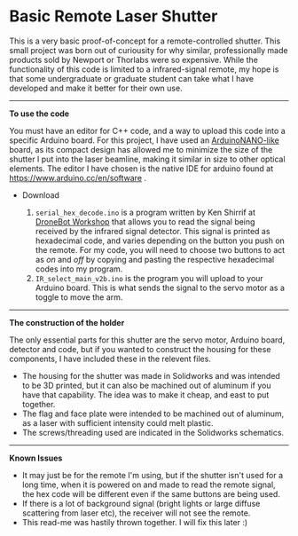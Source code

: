 # Basic Remote Laser Shutter
<html>
<p>
  This is a very basic proof-of-concept for a remote-controlled shutter. This small project was born out of curiousity for why similar, professionally made products sold by Newport or Thorlabs were so expensive. While the functionality of this code is limited to a infrared-signal remote, my hope is that some undergraduate or graduate student can take what I have developed and make it better for their own use.
  </p>
  <hr></hr>
  <b>To use the code</b>
  <p>You must have an editor for C++ code, and a way to upload this code into a specific Arduino board. For this project, I have used an <a href="https://store-usa.arduino.cc/products/arduino-nano/">ArduinoNANO-like</a> board, as its compact design has allowed me to minimize the size of the shutter I put into the laser beamline, making it similar in size to other optical elements. The editor I have chosen is the native IDE for arduino found at <a href="https://www.arduino.cc/en/software">https://www.arduino.cc/en/software</a> .</p>
  <ul>
  <li>Download </li>
  <ol>
    <li><code>serial_hex_decode.ino</code> is a program written by Ken Shirrif at <a href="http://dronebotworkshop.com">DroneBot Workshop</a> that allows you to read the signal being received by the infrared signal detector. This signal is printed as hexadecimal code, and varies depending on the button you push on the remote. For my code, you will need to choose two buttons to act as <i>on</i> and <i>off</i> by copying and pasting the respective hexadecimal codes into my program.</li>
  <li> <code>IR_select_main_v2b.ino</code> is the program you will upload to your Arduino board. This is what sends the signal to the servo motor as a toggle to move the arm.</li>
  </ol>
  </ul> 
  <hr></hr>
  <b>The construction of the holder</b>
  <p>The only essential parts for this shutter are the servo motor, Arduino board, detector and code, but if you wanted to construct the housing for these components, I have included these in the relevent files.</p>
  <ul>
  <li>The housing for the shutter was made in Solidworks and was intended to be 3D printed, but it can also be machined out of aluminum if you have that capability. The idea was to make it cheap, and east to put together.</li>
  <li>The flag and face plate were intended to be machined out of aluminum, as a laser with sufficient intensity could melt plastic.</li>
  <li>The screws/threading used are indicated in the Solidworks schematics.</li>
  </ul>
  <hr></hr>
  <b>Known Issues</b>
  <ul>
  <li>It may just be for the remote I'm using, but if the shutter isn't used for a long time, when it is powered on and made to read the remote signal, the hex code will be different even if the same buttons are being used. </li>
  <li>If there is a lot of background signal (bright lights or large diffuse scattering from laser etc), the receiver will not see the remote.</li>
  <li>This read-me was hastily thrown together. I will fix this later :)</li>
</ul>
</html>

